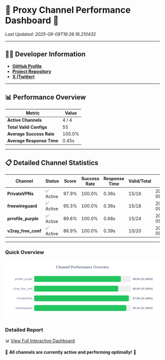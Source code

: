 # 🌟 Proxy Channel Performance Dashboard 🌟

_Last Updated: 2025-09-09T16:26:16.210432_

---

## 👩‍💻 Developer Information

- **[GitHub Profile](https://github.com/4n0nymou3)**  
- **[Project Repository](https://github.com/4n0nymou3/multi-proxy-config-fetcher)**  
- **[X (Twitter)](https://x.com/4n0nymou3)**  

---

## 📊 Performance Overview

| Metric                | Value       |
|-----------------------|-------------|
| **Active Channels**   | 4 / 4       |
| **Total Valid Configs** | 55          |
| **Average Success Rate** | 100.0%      |
| **Average Response Time** | 0.45s       |

---

## 📋 Detailed Channel Statistics

| Channel          | Status     | Score  | Success Rate | Response Time | Valid/Total | Last Success               |
|------------------|------------|--------|--------------|---------------|-------------|----------------------------|
| **PrivateVPNs**  | ✅ Active  | 97.9%  | 100.0% | 0.36s         | 15/16       | 2025-09-09T16:26:15.825839 |
| **freewireguard**  | ✅ Active  | 95.3%  | 100.0% | 0.36s         | 15/18       | 2025-09-09T16:26:16.208596 |
| **prrofile_purple**  | ✅ Active  | 89.6%  | 100.0% | 0.68s         | 15/24       | 2025-09-09T16:26:14.957655 |
| **v2ray_free_conf**  | ✅ Active  | 86.9%  | 100.0% | 0.39s         | 10/20       | 2025-09-09T16:26:15.430362 |

---

### Quick Overview
<div align="center">
  <a href="https://raw.githubusercontent.com/nullluser/NullRepo/refs/heads/main/assets/channel_stats_chart.svg">
    <img src="https://raw.githubusercontent.com/nullluser/NullRepo/refs/heads/main/assets/channel_stats_chart.svg" alt="Source Performance Statistics" width="800">
  </a>
</div>

### Detailed Report
📊 [View Full Interactive Dashboard](https://htmlpreview.github.io/?https://github.com/nullluser/NullRepo/blob/main/assets/performance_report.html)

🎉 **All channels are currently active and performing optimally!** 🎉
